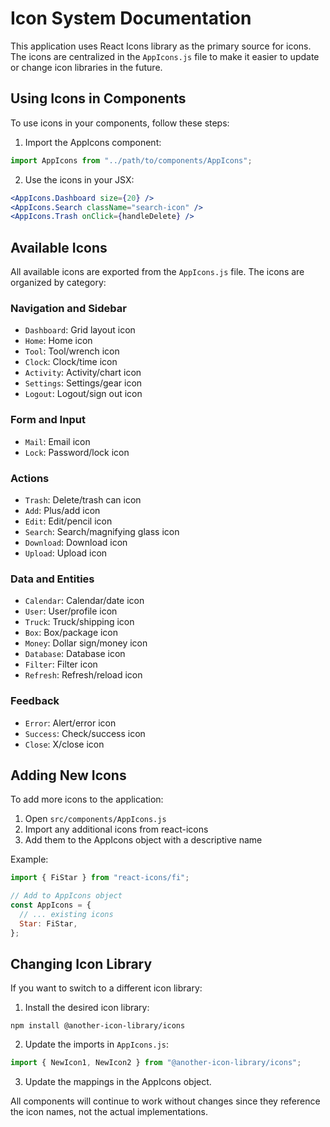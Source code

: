 # Icon System Documentation

This application uses React Icons library as the primary source for icons. The icons are centralized in the `AppIcons.js` file to make it easier to update or change icon libraries in the future.

## Using Icons in Components

To use icons in your components, follow these steps:

1. Import the AppIcons component:

```jsx
import AppIcons from "../path/to/components/AppIcons";
```

2. Use the icons in your JSX:

```jsx
<AppIcons.Dashboard size={20} />
<AppIcons.Search className="search-icon" />
<AppIcons.Trash onClick={handleDelete} />
```

## Available Icons

All available icons are exported from the `AppIcons.js` file. The icons are organized by category:

### Navigation and Sidebar

- `Dashboard`: Grid layout icon
- `Home`: Home icon
- `Tool`: Tool/wrench icon
- `Clock`: Clock/time icon
- `Activity`: Activity/chart icon
- `Settings`: Settings/gear icon
- `Logout`: Logout/sign out icon

### Form and Input

- `Mail`: Email icon
- `Lock`: Password/lock icon

### Actions

- `Trash`: Delete/trash can icon
- `Add`: Plus/add icon
- `Edit`: Edit/pencil icon
- `Search`: Search/magnifying glass icon
- `Download`: Download icon
- `Upload`: Upload icon

### Data and Entities

- `Calendar`: Calendar/date icon
- `User`: User/profile icon
- `Truck`: Truck/shipping icon
- `Box`: Box/package icon
- `Money`: Dollar sign/money icon
- `Database`: Database icon
- `Filter`: Filter icon
- `Refresh`: Refresh/reload icon

### Feedback

- `Error`: Alert/error icon
- `Success`: Check/success icon
- `Close`: X/close icon

## Adding New Icons

To add more icons to the application:

1. Open `src/components/AppIcons.js`
2. Import any additional icons from react-icons
3. Add them to the AppIcons object with a descriptive name

Example:

```jsx
import { FiStar } from "react-icons/fi";

// Add to AppIcons object
const AppIcons = {
  // ... existing icons
  Star: FiStar,
};
```

## Changing Icon Library

If you want to switch to a different icon library:

1. Install the desired icon library:

```
npm install @another-icon-library/icons
```

2. Update the imports in `AppIcons.js`:

```jsx
import { NewIcon1, NewIcon2 } from "@another-icon-library/icons";
```

3. Update the mappings in the AppIcons object.

All components will continue to work without changes since they reference the icon names, not the actual implementations.
